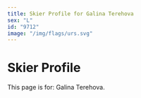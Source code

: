 ```yaml
---
title: Skier Profile for Galina Terehova
sex: "L"
id: "9712"
image: "/img/flags/urs.svg" 
---
```


# Skier Profile

This page is for: Galina Terehova.
    